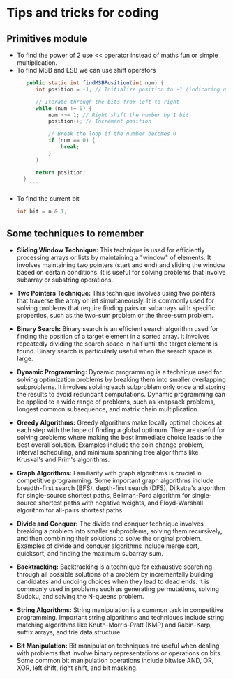 # Tips and tricks for coding
## Primitives module
- To find the power of 2 use << operator instead of maths fun or simple multiplication.
- To find MSB and LSB we can use shift operators 
  ```java
     public static int findMSBPosition(int num) {
        int position = -1; // Initialize position to -1 (indicating not found)

        // Iterate through the bits from left to right
        while (num != 0) {
            num >>= 1; // Right shift the number by 1 bit
            position++; // Increment position

            // Break the loop if the number becomes 0
            if (num == 0) {
                break;
            }
        }

        return position;
    }
      ```

- To find the current bit
    ```java
    int bit = n & 1;
    ```

## Some techniques to remember 

- **Sliding Window Technique:** This technique is used for efficiently processing arrays or lists by maintaining a "window" of elements. It involves maintaining two pointers (start and end) and sliding the window based on certain conditions. It is useful for solving problems that involve subarray or substring operations.

- **Two Pointers Technique:** This technique involves using two pointers that traverse the array or list simultaneously. It is commonly used for solving problems that require finding pairs or subarrays with specific properties, such as the two-sum problem or the three-sum problem.

- **Binary Search:** Binary search is an efficient search algorithm used for finding the position of a target element in a sorted array. It involves repeatedly dividing the search space in half until the target element is found. Binary search is particularly useful when the search space is large.

- **Dynamic Programming:** Dynamic programming is a technique used for solving optimization problems by breaking them into smaller overlapping subproblems. It involves solving each subproblem only once and storing the results to avoid redundant computations. Dynamic programming can be applied to a wide range of problems, such as knapsack problems, longest common subsequence, and matrix chain multiplication.

- **Greedy Algorithms:** Greedy algorithms make locally optimal choices at each step with the hope of finding a global optimum. They are useful for solving problems where making the best immediate choice leads to the best overall solution. Examples include the coin change problem, interval scheduling, and minimum spanning tree algorithms like Kruskal's and Prim's algorithms.

- **Graph Algorithms:** Familiarity with graph algorithms is crucial in competitive programming. Some important graph algorithms include breadth-first search (BFS), depth-first search (DFS), Dijkstra's algorithm for single-source shortest paths, Bellman-Ford algorithm for single-source shortest paths with negative weights, and Floyd-Warshall algorithm for all-pairs shortest paths.

- **Divide and Conquer:** The divide and conquer technique involves breaking a problem into smaller subproblems, solving them recursively, and then combining their solutions to solve the original problem. Examples of divide and conquer algorithms include merge sort, quicksort, and finding the maximum subarray sum.

- **Backtracking:** Backtracking is a technique for exhaustive searching through all possible solutions of a problem by incrementally building candidates and undoing choices when they lead to dead ends. It is commonly used in problems such as generating permutations, solving Sudoku, and solving the N-queens problem.

- **String Algorithms:** String manipulation is a common task in competitive programming. Important string algorithms and techniques include string matching algorithms like Knuth-Morris-Pratt (KMP) and Rabin-Karp, suffix arrays, and trie data structure.

- **Bit Manipulation:** Bit manipulation techniques are useful when dealing with problems that involve binary representations or operations on bits. Some common bit manipulation operations include bitwise AND, OR, XOR, left shift, right shift, and bit masking.



